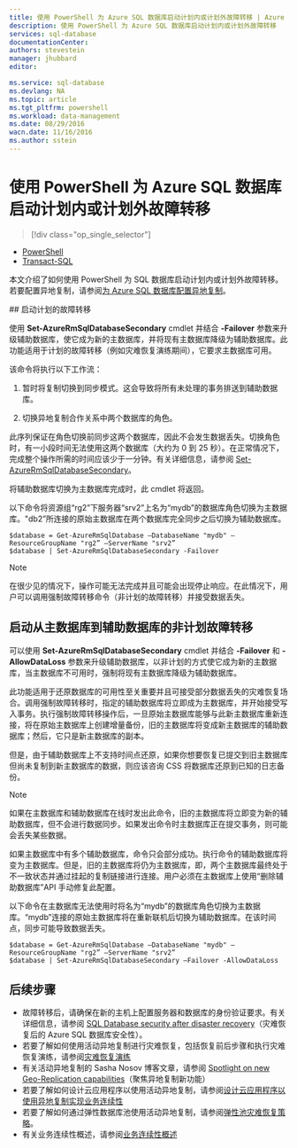 ```yaml
---
title: 使用 PowerShell 为 Azure SQL 数据库启动计划内或计划外故障转移 | Azure
description: 使用 PowerShell 为 Azure SQL 数据库启动计划内或计划外故障转移
services: sql-database
documentationCenter: 
authors: stevestein
manager: jhubbard
editor: 

ms.service: sql-database
ms.devlang: NA
ms.topic: article
ms.tgt_pltfrm: powershell
ms.workload: data-management
ms.date: 08/29/2016
wacn.date: 11/16/2016
ms.author: sstein
---
```


# 使用 PowerShell 为 Azure SQL 数据库启动计划内或计划外故障转移

> [!div class="op_single_selector"]
- [PowerShell](./sql-database-geo-replication-failover-powershell.md)
- [Transact-SQL](./sql-database-geo-replication-failover-transact-sql.md)

本文介绍了如何使用 PowerShell 为 SQL 数据库启动计划内或计划外故障转移。若要配置异地复制，请参阅[为 Azure SQL 数据库配置异地复制](./sql-database-geo-replication-powershell.md)。

##<a name="initiate-a-planned-failover"></a> 启动计划的故障转移

使用 **Set-AzureRmSqlDatabaseSecondary** cmdlet 并结合 **-Failover** 参数来升级辅助数据库，使它成为新的主数据库，并将现有主数据库降级为辅助数据库。此功能适用于计划的故障转移（例如灾难恢复演练期间），它要求主数据库可用。

该命令将执行以下工作流：

1. 暂时将复制切换到同步模式。这会导致将所有未处理的事务排送到辅助数据库。

2. 切换异地复制合作关系中两个数据库的角色。

此序列保证在角色切换前同步这两个数据库，因此不会发生数据丢失。切换角色时，有一小段时间无法使用这两个数据库（大约为 0 到 25 秒）。在正常情况下，完成整个操作所需的时间应该少于一分钟。有关详细信息，请参阅 [Set-AzureRmSqlDatabaseSecondary](https://msdn.microsoft.com/zh-cn/library/mt619393.aspx)。

将辅助数据库切换为主数据库完成时，此 cmdlet 将返回。

以下命令将资源组“rg2”下服务器“srv2”上名为“mydb”的数据库角色切换为主数据库。"db2”所连接的原始主数据库在两个数据库完全同步之后切换为辅助数据库。

    $database = Get-AzureRmSqlDatabase –DatabaseName "mydb" –ResourceGroupName "rg2” –ServerName "srv2”
    $database | Set-AzureRmSqlDatabaseSecondary -Failover

> [!NOTE]
> 在很少见的情况下，操作可能无法完成并且可能会出现停止响应。在此情况下，用户可以调用强制故障转移命令（非计划的故障转移）并接受数据丢失。

## 启动从主数据库到辅助数据库的非计划故障转移

可以使用 **Set-AzureRmSqlDatabaseSecondary** cmdlet 并结合 **-Failover** 和 **-AllowDataLoss** 参数来升级辅助数据库，以非计划的方式使它成为新的主数据库，当主数据库不可用时，强制将现有主数据库降级为辅助数据库。

此功能适用于还原数据库的可用性至关重要并且可接受部分数据丢失的灾难恢复场合。调用强制故障转移时，指定的辅助数据库将立即成为主数据库，并开始接受写入事务。执行强制故障转移操作后，一旦原始主数据库能够与此新主数据库重新连接，将在原始主数据库上创建增量备份，旧的主数据库将变成新主数据库的辅助数据库；然后，它只是新主数据库的副本。

但是，由于辅助数据库上不支持时间点还原，如果你想要恢复已提交到旧主数据库但尚未复制到新主数据库的数据，则应该咨询 CSS 将数据库还原到已知的日志备份。

> [!NOTE]
> 如果在主数据库和辅助数据库在线时发出此命令，旧的主数据库将立即变为新的辅助数据库，但不会进行数据同步。如果发出命令时主数据库正在提交事务，则可能会丢失某些数据。

如果主数据库中有多个辅助数据库，命令只会部分成功。执行命令的辅助数据库将变为主数据库。但是，旧的主数据库将仍为主数据库，即，两个主数据库最终处于不一致状态并通过挂起的复制链接进行连接。用户必须在主数据库上使用“删除辅助数据库”API 手动修复此配置。

以下命令在主数据库无法使用时将名为“mydb”的数据库角色切换为主数据库。“mydb”连接的原始主数据库将在重新联机后切换为辅助数据库。在该时间点，同步可能导致数据丢失。

    $database = Get-AzureRmSqlDatabase –DatabaseName "mydb" –ResourceGroupName "rg2” –ServerName "srv2”
    $database | Set-AzureRmSqlDatabaseSecondary –Failover -AllowDataLoss

## 后续步骤   

- 故障转移后，请确保在新的主机上配置服务器和数据库的身份验证要求。有关详细信息，请参阅 [SQL Database security after disaster recovery](./sql-database-geo-replication-security-config.md)（灾难恢复后的 Azure SQL 数据库安全性）。
- 若要了解如何使用活动异地复制进行灾难恢复，包括恢复前后步骤和执行灾难恢复演练，请参阅[灾难恢复演练](./sql-database-disaster-recovery.md)
- 有关活动异地复制的 Sasha Nosov 博客文章，请参阅 [Spotlight on new Geo-Replication capabilities](https://azure.microsoft.com/blog/spotlight-on-new-capabilities-of-azure-sql-database-geo-replication/)（聚焦异地复制新功能）
- 若要了解如何设计云应用程序以使用活动异地复制，请参阅[设计云应用程序以使用异地复制实现业务连续性](./sql-database-designing-cloud-solutions-for-disaster-recovery.md)
- 若要了解如何通过弹性数据库池使用活动异地复制，请参阅[弹性池灾难恢复策略](./sql-database-disaster-recovery-strategies-for-applications-with-elastic-pool.md)。
- 有关业务连续性概述，请参阅[业务连续性概述](./sql-database-business-continuity.md)

<!---HONumber=Mooncake_1010_2016-->